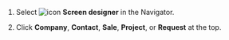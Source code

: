 <!-- markdownlint-disable-file MD041 -->
1. Select ![icon][img1] **Screen designer** in the Navigator.

2. Click **Company**, **Contact**, **Sale**, **Project**, or **Request** at the top.

<!-- Referenced images -->
[img1]: ../../../../../../common/icons/nav-admin-confscreen-active.png

